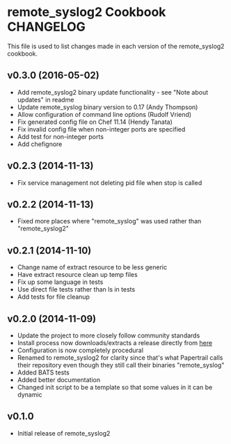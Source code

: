 remote_syslog2 Cookbook CHANGELOG
=================================
This file is used to list changes made in each version of the remote_syslog2 cookbook.

v0.3.0 (2016-05-02)
-------------------
- Add remote_syslog2 binary update functionality - see "Note about updates" in readme
- Update remote_syslog binary version to 0.17 (Andy Thompson)
- Allow configuration of command line options (Rudolf Vriend)
- Fix generated config file on Chef 11.14 (Hendy Tanata)
- Fix invalid config file when non-integer ports are specified
- Add test for non-integer ports
- Add chefignore

v0.2.3 (2014-11-13)
-------------------
- Fix service management not deleting pid file when stop is called

v0.2.2 (2014-11-13)
-------------------
- Fixed more places where "remote_syslog" was used rather than "remote_syslog2"

v0.2.1 (2014-11-10)
-------------------
- Change name of extract resource to be less generic
- Have extract resource clean up temp files
- Fix up some language in tests
- Use direct file tests rather than ls in tests
- Add tests for file cleanup

v0.2.0 (2014-11-09)
-------------------
- Update the project to more closely follow community standards
- Install process now downloads/extracts a release directly from [here](https://github.com/papertrail/remote_syslog2/releases)
- Configuration is now completely procedural
- Renamed to remote_syslog2 for clarity since that's what Papertrail calls their repository even though they still call their binaries "remote_syslog"
- Added BATS tests
- Added better documentation
- Changed init script to be a template so that some values in it can be dynamic

v0.1.0
------
- Initial release of remote_syslog2
